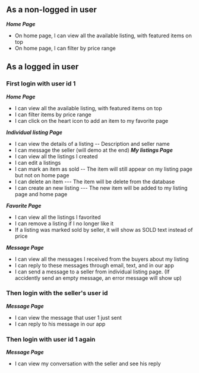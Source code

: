 ## As a non-logged in user
***Home Page***
- On home page, I can view all the available listing, with featured items on top
- On home page, I can filter by price range

## As a logged in user
### First login with user id 1
***Home Page***
- I can view all the available listing, with featured items on top
- I can filter items by price range
- I can click on the heart icon to add an item to my favorite page

***Individual listing Page***
- I can view the details of a listing -- Description and seller name
- I can message the seller (will demo at the end)
***My listings Page***
- I can view all the listings I created
- I can edit a listings
- I can mark an item as sold -- The item will still appear on my listing page but not on home page
- I can delete an item --- The item will be delete from the database
- I can create an new listing --- The new item will be added to my listing page and home page

***Favorite Page***
- I can view all the listings I favorited
- I can remove a listing if I no longer like it
- If a listing was marked sold by seller, it will show as SOLD text instead of price

***Message Page***
- I can view all the messages I received from the buyers about my listing
- I can reply to these messages through email, text, and in our app
- I can send a message to a seller from individual listing page. (If accidently send an empty message, an error message will show up)

### Then login with the seller's user id 
***Message Page***
- I can view the message that user 1 just sent
- I can reply to his message in our app

### Then login with user id 1 again
***Message Page***
- I can view my conversation with the seller and see his reply
